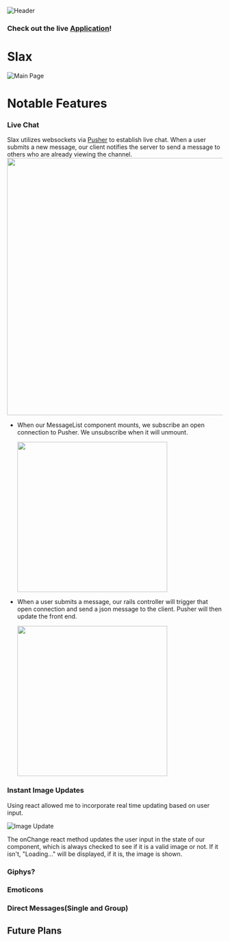 ![Header](https://i.imgur.com/w9bqPgp.png)

### Check out the live [Application](http://slax.us)!

# Slax

![Main Page](https://i.imgur.com/AqIcIkU.jpg)

# Notable Features

### Live Chat

Slax utilizes websockets via [Pusher](http://pusher.com/) to establish live chat. When a user submits a new message, our client notifies the server to send a message to others who are already viewing the channel.
<img src='https://github.com/ameet01/slax/blob/master/docs/Live%20Chat%20-%20Production%20Readme.gif' width='600px' />
* When our MessageList component mounts, we subscribe an open connection to Pusher. We unsubscribe when it will unmount.

  <img src='https://i.imgur.com/aQnw6HT.png' width='350px' />
* When a user submits a message, our rails controller will trigger that open connection and send a json message to the client. Pusher will then update the front end.

  <img src='https://i.imgur.com/3fwytud.png' width='350px' />



### Instant Image Updates

Using react allowed me to incorporate real time updating based on user input.

![Image Update](https://github.com/ameet01/slax/blob/master/docs/Live%20photo%20update.gif)

The onChange react method updates the user input in the state of our component, which is always checked to see if it is a valid image or not. If it isn't, "Loading..." will be displayed, if it is, the image is shown.

### Giphys?

### Emoticons

### Direct Messages(Single and Group)

## Future Plans

